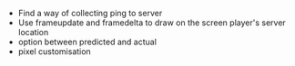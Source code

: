 - Find a way of collecting ping to server
- Use frameupdate and framedelta to draw on the screen player's server location
- option between predicted and actual
- pixel customisation
